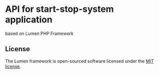 # API for start-stop-system application

based on Lumen PHP Framework

## License

The Lumen framework is open-sourced software licensed under the [MIT license](https://opensource.org/licenses/MIT).
